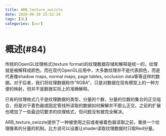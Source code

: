 ```yaml
---
title: ARB_texture_swizzle
date: 2020-06-30 15:52:24
tags: [GL]
categories: [usr]
---
```


# 概述(#84)
传统的OpenGL纹理格式(texture format)的纹理数据存储和解释是统一的，纹理就是被解释成颜色。而在现代OpenGL应用中，大多数纹理并不是代表颜色，而是代表像shadow maps, normal maps, page tables, occlusion data等等这样的数据。对于后者，我们将纹理数据称作"RGBA"，只是对数据在现有模型上的一种方便的映射，但并不是数据实际上的准确解释。

<!--more-->

已有的纹理格式几乎是纹理数据的类型，分量的个数，分量的位数的集合的正交组合，但是对于着色器或固定管线所读取的数据如何解解并不那么正交。之前的扩展也增加了一些最迫切要求的纹理格式，但问题没有被完全解决。

ARB_texture_swizzle提供了一种被使用之前或者被着色器读取之前，重排一个纹理像素的分量的机制。比方说可以设置让shader读取纹理数据时只取Red分量。
